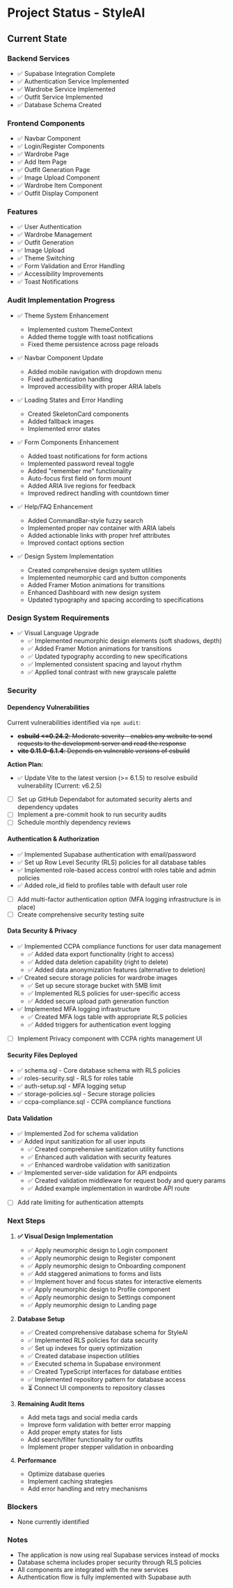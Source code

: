 # Project Status - StyleAI

## Current State

### Backend Services
- ✅ Supabase Integration Complete
- ✅ Authentication Service Implemented
- ✅ Wardrobe Service Implemented
- ✅ Outfit Service Implemented
- ✅ Database Schema Created

### Frontend Components
- ✅ Navbar Component
- ✅ Login/Register Components
- ✅ Wardrobe Page
- ✅ Add Item Page
- ✅ Outfit Generation Page
- ✅ Image Upload Component
- ✅ Wardrobe Item Component
- ✅ Outfit Display Component

### Features
- ✅ User Authentication
- ✅ Wardrobe Management
- ✅ Outfit Generation
- ✅ Image Upload
- ✅ Theme Switching
- ✅ Form Validation and Error Handling
- ✅ Accessibility Improvements
- ✅ Toast Notifications

### Audit Implementation Progress
- ✅ Theme System Enhancement
  - Implemented custom ThemeContext
  - Added theme toggle with toast notifications
  - Fixed theme persistence across page reloads

- ✅ Navbar Component Update
  - Added mobile navigation with dropdown menu
  - Fixed authentication handling
  - Improved accessibility with proper ARIA labels

- ✅ Loading States and Error Handling
  - Created SkeletonCard components
  - Added fallback images
  - Implemented error states

- ✅ Form Components Enhancement
  - Added toast notifications for form actions
  - Implemented password reveal toggle
  - Added "remember me" functionality
  - Auto-focus first field on form mount
  - Added ARIA live regions for feedback
  - Improved redirect handling with countdown timer

- ✅ Help/FAQ Enhancement
  - Added CommandBar-style fuzzy search
  - Implemented proper nav container with ARIA labels
  - Added actionable links with proper href attributes
  - Improved contact options section

- ✅ Design System Implementation
  - Created comprehensive design system utilities
  - Implemented neumorphic card and button components
  - Added Framer Motion animations for transitions
  - Enhanced Dashboard with new design system
  - Updated typography and spacing according to specifications

### Design System Requirements
- ✅ Visual Language Upgrade
  - ✅ Implemented neumorphic design elements (soft shadows, depth)
  - ✅ Added Framer Motion animations for transitions
  - ✅ Updated typography according to new specifications
  - ✅ Implemented consistent spacing and layout rhythm
  - ✅ Applied tonal contrast with new grayscale palette

### Security

#### Dependency Vulnerabilities

Current vulnerabilities identified via `npm audit`:

- ~~**esbuild <=0.24.2**: Moderate severity - enables any website to send requests to the development server and read the response~~
- ~~**vite 0.11.0-6.1.4**: Depends on vulnerable versions of esbuild~~

**Action Plan:**
- ✅ Update Vite to the latest version (>= 6.1.5) to resolve esbuild vulnerability (Current: v6.2.5)
- [ ] Set up GitHub Dependabot for automated security alerts and dependency updates
- [ ] Implement a pre-commit hook to run security audits
- [ ] Schedule monthly dependency reviews

#### Authentication & Authorization

- ✅ Implemented Supabase authentication with email/password
- ✅ Set up Row Level Security (RLS) policies for all database tables
- ✅ Implemented role-based access control with roles table and admin policies
- ✅ Added role_id field to profiles table with default user role
- [ ] Add multi-factor authentication option (MFA logging infrastructure is in place)
- [ ] Create comprehensive security testing suite

#### Data Security & Privacy

- ✅ Implemented CCPA compliance functions for user data management
  - ✅ Added data export functionality (right to access)
  - ✅ Added data deletion capability (right to delete)
  - ✅ Added data anonymization features (alternative to deletion)
- ✅ Created secure storage policies for wardrobe images
  - ✅ Set up secure storage bucket with 5MB limit
  - ✅ Implemented RLS policies for user-specific access
  - ✅ Added secure upload path generation function
- ✅ Implemented MFA logging infrastructure
  - ✅ Created MFA logs table with appropriate RLS policies
  - ✅ Added triggers for authentication event logging
- [ ] Implement Privacy component with CCPA rights management UI

#### Security Files Deployed

- ✅ schema.sql - Core database schema with RLS policies
- ✅ roles-security.sql - RLS for roles table
- ✅ auth-setup.sql - MFA logging setup
- ✅ storage-policies.sql - Secure storage policies
- ✅ ccpa-compliance.sql - CCPA compliance functions

#### Data Validation

- ✅ Implemented Zod for schema validation
- ✅ Added input sanitization for all user inputs
  - ✅ Created comprehensive sanitization utility functions
  - ✅ Enhanced auth validation with security features
  - ✅ Enhanced wardrobe validation with sanitization
- ✅ Implemented server-side validation for API endpoints
  - ✅ Created validation middleware for request body and query params
  - ✅ Added example implementation in wardrobe API route
- [ ] Add rate limiting for authentication attempts

### Next Steps

1. **✅ Visual Design Implementation**
   - ✅ Apply neumorphic design to Login component
   - ✅ Apply neumorphic design to Register component
   - ✅ Apply neumorphic design to Onboarding component
   - ✅ Add staggered animations to forms and lists
   - ✅ Implement hover and focus states for interactive elements
   - ✅ Apply neumorphic design to Profile component
   - ✅ Apply neumorphic design to Settings component
   - ✅ Apply neumorphic design to Landing page

2. **Database Setup**
   - ✅ Created comprehensive database schema for StyleAI
   - ✅ Implemented RLS policies for data security
   - ✅ Set up indexes for query optimization
   - ✅ Created database inspection utilities
   - ✅ Executed schema in Supabase environment
   - ✅ Created TypeScript interfaces for database entities
   - ✅ Implemented repository pattern for database access
   - ⏳ Connect UI components to repository classes

3. **Remaining Audit Items**
   - Add meta tags and social media cards
   - Improve form validation with better error mapping
   - Add proper empty states for lists
   - Add search/filter functionality for outfits
   - Implement proper stepper validation in onboarding

4. **Performance**
   - Optimize database queries
   - Implement caching strategies
   - Add error handling and retry mechanisms

### Blockers
- None currently identified

### Notes
- The application is now using real Supabase services instead of mocks
- Database schema includes proper security through RLS policies
- All components are integrated with the new services
- Authentication flow is fully implemented with Supabase auth
